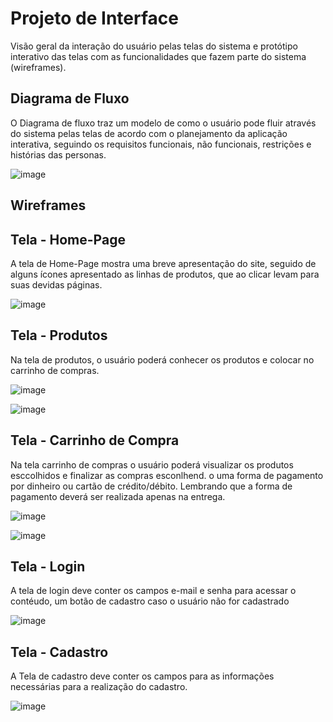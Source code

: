 
# Projeto de Interface

Visão geral da interação do usuário pelas telas do sistema e protótipo interativo das telas com as funcionalidades que fazem parte do sistema (wireframes).

## Diagrama de Fluxo

O Diagrama de fluxo traz um modelo de como o usuário pode fluir através do sistema pelas telas de acordo com o planejamento da aplicação interativa, seguindo os requisitos funcionais, não funcionais, restrições e histórias das personas.

![image](https://github.com/ICEI-PUC-Minas-PMV-ADS/pmv-ads-2024-1-e4-proj-infra-t5-pmv-ads-2024-1-e4-proj-infra-t5-grupo04-Dolce-Coffe/assets/93801572/867199a9-515f-4278-87da-2782579b31d7)


## Wireframes

## Tela - Home-Page

A tela de Home-Page mostra uma breve apresentação do site, seguido de alguns ícones apresentado as linhas de produtos, que ao clicar levam para suas devidas páginas.
  
![image](https://github.com/ICEI-PUC-Minas-PMV-ADS/pmv-ads-2024-1-e4-proj-infra-t5-pmv-ads-2024-1-e4-proj-infra-t5-grupo04-Dolce-Coffe/assets/93801572/0a17e740-d418-46a8-b270-6074ecb0c619)

## Tela - Produtos 

Na tela de produtos, o usuário poderá conhecer os produtos e colocar no carrinho de compras.

![image](https://github.com/ICEI-PUC-Minas-PMV-ADS/pmv-ads-2024-1-e4-proj-infra-t5-pmv-ads-2024-1-e4-proj-infra-t5-grupo04-Dolce-Coffe/assets/93801572/cb0249c6-cb26-4d20-8a43-97aafe82b284)

![image](https://github.com/ICEI-PUC-Minas-PMV-ADS/pmv-ads-2024-1-e4-proj-infra-t5-pmv-ads-2024-1-e4-proj-infra-t5-grupo04-Dolce-Coffe/assets/93801572/f1892db1-df5f-42e3-b005-686ec36d29f0)

## Tela - Carrinho de Compra

Na tela carrinho de compras o usuário poderá visualizar os produtos esccolhidos e finalizar as compras esconlhend. o uma forma de pagamento por dinheiro ou cartão de crédito/débito. Lembrando que a forma de pagamento deverá ser realizada apenas na entrega.

![image](https://github.com/ICEI-PUC-Minas-PMV-ADS/pmv-ads-2024-1-e4-proj-infra-t5-pmv-ads-2024-1-e4-proj-infra-t5-grupo04-Dolce-Coffe/assets/93801572/2dbb2521-e9a4-4015-92ea-32b579041b1f)


![image](https://github.com/ICEI-PUC-Minas-PMV-ADS/pmv-ads-2024-1-e4-proj-infra-t5-pmv-ads-2024-1-e4-proj-infra-t5-grupo04-Dolce-Coffe/assets/93801572/d2d02eda-8698-4103-b8e0-de9f19a73aa2)

## Tela - Login

A tela de login deve conter os campos e-mail e senha para acessar o contéudo, um botão de cadastro caso o usuário não for cadastrado

![image](https://github.com/ICEI-PUC-Minas-PMV-ADS/pmv-ads-2024-1-e4-proj-infra-t5-pmv-ads-2024-1-e4-proj-infra-t5-grupo04-Dolce-Coffe/assets/93801572/b2d6be22-0e02-4c79-8043-9fb98999e6fb)


## Tela - Cadastro

A Tela de cadastro deve conter os campos para as informações necessárias para a realização do cadastro.

![image](https://github.com/ICEI-PUC-Minas-PMV-ADS/pmv-ads-2024-1-e4-proj-infra-t5-pmv-ads-2024-1-e4-proj-infra-t5-grupo04-Dolce-Coffe/assets/93801572/f0a875db-bdd9-4841-aaa7-24dcd82f2af6)



